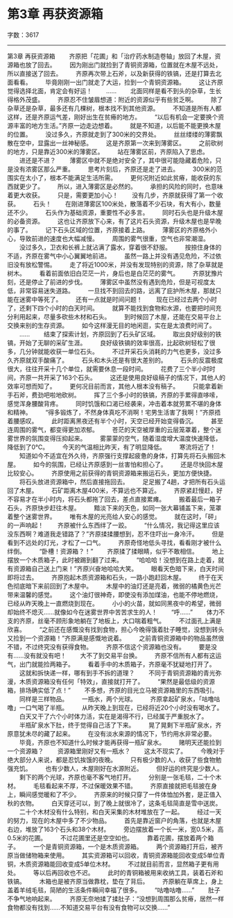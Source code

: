 # 第3章 再获资源箱

字数：3617

---

第3章 再获资源箱
　　齐原把「花圃」和「治疗药水制造卷轴」放回了木屋，资源箱也放了回去。
　　因为刚出门就捡到了青铜资源箱，位置就在木屋不远处，所以直接送了回去。
　　齐原再次带上石斧，以及新获得的铁镐，还是打算去北面看看。
　　毕竟刚刚一出门就走了大运，捡到一个青铜资源箱。
　　这让齐原觉得选择北面，肯定会有好运！
　　……
　　北面同样是看不到头的杂草，生长得格外茂盛。
　　齐原忍不住皱眉想道：附近的资源似乎有些贫乏啊。
　　除了杂草还是杂草，最多还有几棵树，根本找不到其他资源。
　　不知道是所有人都这样，还是齐原运气差，刚好出生在贫瘠的地方。
　　“以后有机会一定要换个资源丰富的地方生活。”齐原一边走边想着。
　　就是不知道，以后能不能更换木屋的位置。
　　没过多久，齐原就走到了300米的交界处。
　　丝丝缕缕的薄雾飘散在空中，显露出一丝神秘感。
　　这是齐原第一次来到薄雾区。
　　之前砍树的地方，只是靠近300米的薄雾区。
　　站在薄雾区前，齐原陷入了思虑。
　　进还是不进？
　　薄雾区中就不是绝对安全了，其中很可能隐藏着危险，只是没有浓雾区那么严重。
　　思考片刻后，齐原还是走了进去。
　　300米的范围实在太小了，根本不能满足生活所需。
　　更何况附近如此贫瘠，能收获的东西就更少了。
　　所以，进入薄雾区是必然的。
　　承担的风险的同时，也意味着更大收获。
　　只是，需要更加小心！
　　没有几步，齐原就获得了第一个收获。
　　石头！
　　在刚进薄雾区100米处，散落着不少石块，有大有小，数量还不少。
　　石头作为基础资源，重要性不必多言。
　　同时石头也是升级木屋的必备资源。
　　这也让齐原放下心来，有了这片石头资源，升级木屋也是早晚的事了。
　　记下石头区域的位置，齐原接着上路。
　　薄雾区的齐原格外小心，导致前进的速度也大幅减慢。
　　周围的雾气很重，空气也非常潮湿。
　　没过多久，卫衣和长裤上就沾满了露水，穿着很不舒服。
　　按捺住身体的不适，齐原在雾气中小心翼翼地前进。
　　虽然一路上并没有遇见危险，不过依旧没有放松警惕。
　　走了将近1000米，并没有发现特别的资源，除了杂草就是树木。
　　看着前面依旧白茫茫一片，身后也是白茫茫的雾气。
　　齐原犹豫片刻，还是停止了前进的步伐。
　　薄雾区中虽然没有遇到危险，但是可视度太低，非常容易迷失道路。
　　一旦找不到回去的路，远离了庇护所木屋，那就只能在迷雾中等死了。
　　还有一点就是时间问题！
　　现在已经过去两个小时了，还剩下四个小时的白天时间。
　　就算不能找到食物和水源，也要把时间充分利用起来，尽量多砍些木材和石头。
　　到时候回了木屋，还能在交易平台上交换来别的生存资源。
　　如今这样漫无目的地闲逛，实在是太浪费时间了。
　　……
　　结束了探索计划，齐原回到了石头矿区域。
　　取出良好级别的铁镐，开始了无聊的采矿生涯。
　　良好级铁镐的效率很高，比起砍树轻松了很多，几分钟就能收获一单位石头。
　　不过开采石头消耗的力气也更多，没过多久齐原就双手酸痛了。
　　石头和木头还是有很大差别的。
　　石头的反震极度很大，往往开采十几个单位，就需要休息一段时间。
　　花费了三个半小时时间，齐原一共开采了163个石头。
　　这还是使用良好级稿子的情况下，其他人的效率可想而知了。
　　更何况目前而言，其他人根本没有稿子。
　　只能拿着新手石斧，费劲吧啦地砍树。
　　挥了三个多小时的铁镐，齐原的手累得直哆嗦，感觉浑身腰酸背疼。
　　同时饥饿和口渴已经袭来，冲击着本就劳累不堪的身体和精神。
　　“得多锻炼了，不然身体真吃不消啊！宅男生活害了我啊！”齐原捂着腰感叹。
　　此时距离黑夜还有半个小时，天空已经开始变得昏沉。
　　甚至连周围的雾气，都变得更加浓郁。
　　苍茫的天空被厚重的云层笼罩着，整个迷雾世界的氛围变得压抑起来。
　　雾蒙蒙的空气，随着湿度增大温度快速降低，降低到了0℃。
　　今天的气温相比昨天，有了明显降低。
　　寒流将近了！
　　知道如今不适宜在外久待，齐原强行支撑起疲惫的身体，打算先将石头搬回木屋。
　　如今的氛围，已经让齐原感到一丝害怕和担心了。
　　还是尽快回木屋比较安心。
　　齐原使用之前获得的青铜资源箱来搬运石头，更加方便快捷。
　　将石头放进资源箱中，然后直接拖回去。
　　足足搬了4趟，才把所有石头运回了木屋。
　　石矿距离木屋400米，不算远也不算近。
　　齐原紧赶慢赶，好不容易才在半小时内，将石头都拖了回去，差点直接累瘫。
　　搬着最后一箱子石头，齐原快步赶往木屋。
　　黯淡下来的天色，如同一张大幕铺盖下来，笼罩着整个迷雾世界。
　　唯有木屋的光亮给人安心的感觉。
　　就在这时，「砰」的一声响起！
　　齐原被什么东西绊了一跤。
　　“什么情况，我记得这里应该没东西啊？难道我走错路了？”齐原揉揉腰想到，忍不住吓出一身冷汗。
　　但是看到不远处的灯光，才松了一口气。
　　齐原奇怪地低头寻找，看看刚才被什么绊倒。
　　“卧槽！资源箱？！”
　　齐原揉了揉眼睛，似乎不敢相信。
　　地上摆放一个木质箱子，此时被踢到翻了过来。
　　“哈哈哈！没想到在路上走着，就有资源箱自己送上门来！”齐原兴奋地哈哈大笑。
　　眼看天色暗下来，白天时间即将过去。
　　齐原抱起木质资源箱和石头，一路小跑赶回木屋。
　　终于在天色彻底暗下来前回到了木屋中。
　　木屋中的油灯还是亮着，微弱的橘黄色光芒带来温馨的感觉。
　　这个油灯很神奇，即使没有添加煤油，也能不停地燃烧，已经从昨天晚上一直燃烧到现在。
　　小小的火苗，就如同黑夜中的希望，微弱却始终不熄灭……就像如今在迷雾世界中苦苦求生的人！
　　“呼……”
　　体力不支的齐原，丝毫不顾形象地躺在了地板上，大口喘着粗气。
　　不过面孔上满是欣喜。
　　“之前还在感慨没有找到食物，担心今晚得饿着肚子睡觉，没想到转头又捡到一个资源箱！”齐原满是感慨地说着。
　　之前青铜资源箱中的物品虽然很不错，不过终究没有获得食物。
　　齐原不信这个资源箱也没有。
　　要是没有……没有就没有吧！
　　大不了到交易平台换。
　　齐原不信所有人都有这运气，出门就能捡两箱子。
　　看着手中的木质箱子，齐原毫不犹疑地打开了。
　　这就和拆快递一样，哪有到手不拆的道理？
　　不同于青铜资源箱的青光弥漫，木质资源箱没有任何「特效」，直接就打开了。
　　“果然是最低级的资源箱，排场确实低了点！”
　　不多想，齐原的目光立马被资源箱里的东西吸引。
　　同样是三样物品。
　　一瓶水，两个光球。
　　齐原拿起矿泉水，「咕噜咕噜」一口气喝了半瓶。
　　从昨天晚上到现在，已经将近20个小时没有喝水了。
　　白天又干了六个小时体力活，实在是渴得不行，已经属于严重脱水了。
　　半瓶矿泉水下肚，终于觉得自己活了下来。
　　晃了晃剩下半瓶矿泉水，齐原意犹未尽的藏了起来。
　　在没有淡水来源的情况下，节约用水非常必要。
　　毕竟，齐原也不知道什么时候才能再获得一瓶矿泉水。
　　赌明天还能捡到一个资源箱？
　　资源箱里刚好又有一瓶水？
　　这太不现实了。
　　今晚对于绝大部分人来说，都是忍饥挨饿的夜晚。
　　只有极少数的人，收获了些食物勉强充饥。
　　也有少数人，木屋刚好在水源附近。
　　但好运的终究是少数人。
　　剩下的两个光球，齐原也毫不客气地打开。
　　分别是一张毛毯，二十个木材。
　　毛毯看起来不厚，不过保暖效果不错。
　　齐原直接就把毛毯披在身上，瞬间感觉暖和了不少。
　　齐原来的时候只穿了一件体恤加外套，是正值入秋的衣物。
　　白天穿还可以，到了晚上就很冷了，这条毛毯简直是雪中送炭。
　　二十个木材没有什么特别，和白天采集的木材堆放在了一起。
　　经过一天的努力，现在的木屋中多了不少物品。
　　首先是靠近窗户的角落，也就是木屋右边，堆放了163个石头和38个木材。
　　旁边摆放着一个长一米，宽0.5米，高0.5米的花圃。
　　不过花圃里还是空空如也。
　　靠着花圃，摆放着两个箱子。
　　一个是青铜资源箱，一个是木质资源箱。
　　两个资源箱打开后，被齐原当做储物箱来使用。
　　其实资源箱可以回收，青铜资源箱能回收变成5单位青铜，木质资源箱能回收变成5单位木材。
　　不过就目前而言，显然箱子更有用处。
　　等以后再回收也不迟。
　　此时的青铜箱被用来收纳工具，装着石斧和铁镐。
　　木箱也是被齐原当做靠枕，垫在了背后。
　　齐原躺在草席上，身上盖着羊绒毛毯，简陋的生活条件瞬间幸福了很多。
　　“咕噜咕噜……”
　　肚子不争气地响起来。
　　齐原无奈地揉了揉肚子：“没想到周围那么贫瘠，居然一样食物都没有找到……不知道交易平台有没有食物可以交换……”